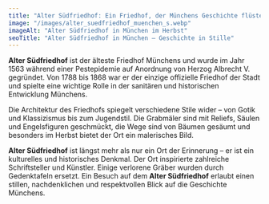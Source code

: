 ```yaml
---
title: "Alter Südfriedhof: Ein Friedhof, der Münchens Geschichte flüstert"
image: "/images/alter_suedfriedhof_muenchen_s.webp"
imageAlt: "Alter Südfriedhof in München im Herbst"
seoTitle: "Alter Südfriedhof in München – Geschichte in Stille"
---
```


**Alter Südfriedhof** ist der älteste Friedhof Münchens und wurde im Jahr 1563 während einer Pestepidemie auf Anordnung von Herzog Albrecht V. gegründet. Von 1788 bis 1868 war er der einzige offizielle Friedhof der Stadt und spielte eine wichtige Rolle in der sanitären und historischen Entwicklung Münchens. 

Die Architektur des Friedhofs spiegelt verschiedene Stile wider – von Gotik und Klassizismus bis zum Jugendstil. Die Grabmäler sind mit Reliefs, Säulen und Engelsfiguren geschmückt, die Wege sind von Bäumen gesäumt und besonders im Herbst bietet der Ort ein malerisches Bild. 

**Alter Südfriedhof** ist längst mehr als nur ein Ort der Erinnerung – er ist ein kulturelles und historisches Denkmal. Der Ort inspirierte zahlreiche Schriftsteller und Künstler. Einige verlorene Gräber wurden durch Gedenktafeln ersetzt. Ein Besuch auf dem **Alter Südfriedhof** erlaubt einen stillen, nachdenklichen und respektvollen Blick auf die Geschichte Münchens.
